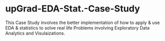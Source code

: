 # upGrad-EDA-Stat.-Case-Study
This Case Study involves the better implementation of how to apply & use EDA &amp; statistics to solve real life Problems involving Exploratory Data Analytics and Visulaizations.
